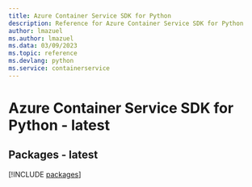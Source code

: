 ```yaml
---
title: Azure Container Service SDK for Python
description: Reference for Azure Container Service SDK for Python
author: lmazuel
ms.author: lmazuel
ms.data: 03/09/2023
ms.topic: reference
ms.devlang: python
ms.service: containerservice
---
```

# Azure Container Service SDK for Python - latest
## Packages - latest
[!INCLUDE [packages](container-service-index.md)]